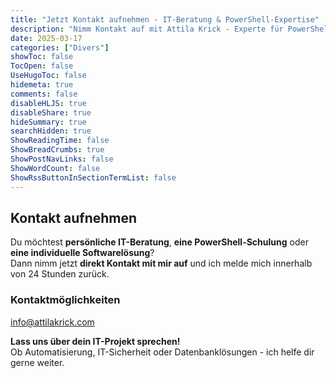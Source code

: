 ```yaml
---
title: "Jetzt Kontakt aufnehmen - IT-Beratung & PowerShell-Expertise"
description: "Nimm Kontakt auf mit Attila Krick - Experte für PowerShell, .NET und T-SQL. Beratung, Schulungen und individuelle IT-Lösungen."
date: 2025-03-17
categories: ["Divers"]
showToc: false
TocOpen: false
UseHugoToc: false
hidemeta: true
comments: false
disableHLJS: true
disableShare: true
hideSummary: true
searchHidden: true
ShowReadingTime: false
ShowBreadCrumbs: true
ShowPostNavLinks: false
ShowWordCount: false
ShowRssButtonInSectionTermList: false
---
```


## Kontakt aufnehmen

Du möchtest **persönliche IT-Beratung**, **eine PowerShell-Schulung** oder **eine individuelle Softwarelösung**?  
Dann nimm jetzt **direkt Kontakt mit mir auf** und ich melde mich innerhalb von 24 Stunden zurück.  

### Kontaktmöglichkeiten

[info@attilakrick.com](mailto:info@attilakrick.com)  

**Lass uns über dein IT-Projekt sprechen!**  
Ob Automatisierung, IT-Sicherheit oder Datenbanklösungen - ich helfe dir gerne weiter.  
